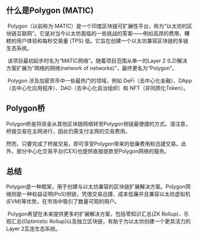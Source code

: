## 什么是Polygon (MATIC)

​		Polygon（以前称为 MATIC）是一个印度区块链可扩展性平台，称为“以太坊的区块链互联网”。它是对当今以太坊面临的一些挑战的答案——例如高昂的费用、糟糕的用户体验和每秒交易量 (TPS) 低。它旨在创建一个以太坊兼容区块链的多链生态系统。

​		该项目最初起步时名为“MATIC网络”。随着项目范围从单一的Layer 2 (L2)解决方案扩展为“网络的网络(network of networks)”，最终更名为“Polygon”。

​		Polygon 涉及加密货币中一些最热门的领域，例如 DeFi（去中心化金融）、DApp（去中心化应用程序）、DAO（去中心化自治组织）和 NFT（非同质化Token）。

## Polygon桥

​		Polygon桥是将资金从其他区块链网络转至Polygon侧链最便捷的方式。请注意，桥接交易在主网进行，因此仍需支付主网的交易费用。

​		然而，只要完成了桥接交易，即可享受Polygon带来的低廉费用和迅捷交易。此外，部分中心化交易平台(CEX)也提供直接提款至Polygon网络的服务。

## 总结

​		Polygon是一种框架，用于创建与以太坊兼容的区块链扩展解决方案。Polygon网络则是一种权益证明(PoS)侧链，凭借交易迅捷、成本低廉并且兼容以太坊虚拟机(EVM)等优势，在市场中吸引了数量可观的用户。

​		Polygon希望在未来提供更多的扩展解决方案，包括零知识汇总(ZK Rollup)、乐观汇总(Optimistic Rollup)以及独立区块链，有助于为以太坊创建一个更具活力的Layer 2互连生态系统。